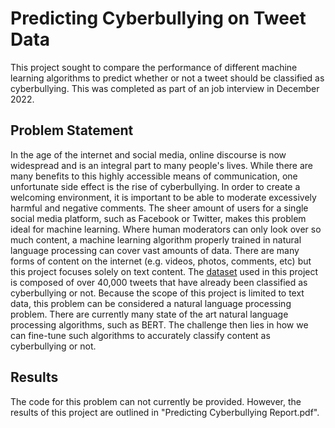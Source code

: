 # Predicting Cyberbullying on Tweet Data
This project sought to compare the performance of different machine learning algorithms to predict whether or not a tweet should be classified as cyberbullying. This was completed as part of an job interview in December 2022.

## Problem Statement
In the age of the internet and social media, online discourse is now widespread and is an integral part to many people's lives. While there are many benefits to this highly accessible means of communication, one unfortunate side effect is the rise of cyberbullying. In order to create a welcoming environment, it is important to be able to moderate excessively harmful and negative comments. The sheer amount of users for a single social media platform, such as Facebook or Twitter, makes this problem ideal for machine learning. Where human moderators can only look over so much content, a machine learning algorithm properly trained in natural language processing can cover vast amounts of data. There are many forms of content on the internet (e.g. videos, photos, comments, etc) but this project focuses solely on text content. The [dataset](https://www.kaggle.com/datasets/andrewmvd/cyberbullying-classification/data) used in this project is composed of over 40,000 tweets that have already been classified as cyberbullying or not. Because the scope of this project is limited to text data, this problem can be considered a natural language processing problem. There are currently many state of the art natural language processing algorithms, such as BERT. The challenge then lies in how we can fine-tune such algorithms to accurately classify content as cyberbullying or not.

## Results
The code for this problem can not currently be provided. However, the results of this project are outlined in "Predicting Cyberbullying Report.pdf".
